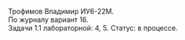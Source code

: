 Трофимов Владимир ИУ6-22М. \
По журналу вариант 16. \
Задачи 1.1 лабораторной: 4, 5. Статус: в процессе. 
